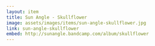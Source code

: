 ```yaml
---
layout: item
title: Sun Angle - Skullflower
image: assets/images/items/sun-angle-skullflower.jpg
link: sun-angle-skullflower
embed: http://sunangle.bandcamp.com/album/skullflower
---
```

